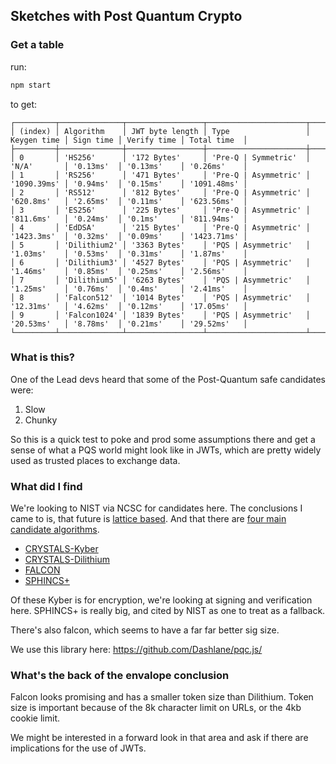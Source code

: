 ## Sketches with Post Quantum Crypto

### Get a table

run:
```bash
npm start
```

to get:

```
┌─────────┬──────────────┬─────────────────┬──────────────────────┬─────────────┬───────────┬─────────────┬─────────────┐
│ (index) │ Algorithm    │ JWT byte length │ Type                 │ Keygen time │ Sign time │ Verify time │ Total time  │
├─────────┼──────────────┼─────────────────┼──────────────────────┼─────────────┼───────────┼─────────────┼─────────────┤
│ 0       │ 'HS256'      │ '172 Bytes'     │ 'Pre-Q | Symmetric'  │ 'N/A'       │ '0.13ms'  │ '0.13ms'    │ '0.26ms'    │
│ 1       │ 'RS256'      │ '471 Bytes'     │ 'Pre-Q | Asymmetric' │ '1090.39ms' │ '0.94ms'  │ '0.15ms'    │ '1091.48ms' │
│ 2       │ 'RS512'      │ '812 Bytes'     │ 'Pre-Q | Asymmetric' │ '620.8ms'   │ '2.65ms'  │ '0.11ms'    │ '623.56ms'  │
│ 3       │ 'ES256'      │ '225 Bytes'     │ 'Pre-Q | Asymmetric' │ '811.6ms'   │ '0.24ms'  │ '0.1ms'     │ '811.94ms'  │
│ 4       │ 'EdDSA'      │ '215 Bytes'     │ 'Pre-Q | Asymmetric' │ '1423.3ms'  │ '0.32ms'  │ '0.09ms'    │ '1423.71ms' │
│ 5       │ 'Dilithium2' │ '3363 Bytes'    │ 'PQS | Asymmetric'   │ '1.03ms'    │ '0.53ms'  │ '0.31ms'    │ '1.87ms'    │
│ 6       │ 'Dilithium3' │ '4527 Bytes'    │ 'PQS | Asymmetric'   │ '1.46ms'    │ '0.85ms'  │ '0.25ms'    │ '2.56ms'    │
│ 7       │ 'Dilithium5' │ '6263 Bytes'    │ 'PQS | Asymmetric'   │ '1.25ms'    │ '0.76ms'  │ '0.4ms'     │ '2.41ms'    │
│ 8       │ 'Falcon512'  │ '1014 Bytes'    │ 'PQS | Asymmetric'   │ '12.31ms'   │ '4.62ms'  │ '0.12ms'    │ '17.05ms'   │
│ 9       │ 'Falcon1024' │ '1839 Bytes'    │ 'PQS | Asymmetric'   │ '20.53ms'   │ '8.78ms'  │ '0.21ms'    │ '29.52ms'   │
└─────────┴──────────────┴─────────────────┴──────────────────────┴─────────────┴───────────┴─────────────┴─────────────┘
```

### What is this?

One of the Lead devs heard that some of the Post-Quantum safe candidates were:

1. Slow
2. Chunky

So this is a quick test to poke and prod some assumptions there and get a sense of what a PQS
world might look like in JWTs, which are pretty widely used as trusted places to exchange data.

### What did I find

We're looking to NIST via NCSC for candidates here.
The conclusions I came to is, that future is [lattice based](https://nvlpubs.nist.gov/nistpubs/FIPS/NIST.FIPS.204.pdf).
And that there are [four main candidate algorithms](https://www.nist.gov/news-events/news/2022/07/nist-announces-first-four-quantum-resistant-cryptographic-algorithms).

  - [CRYSTALS-Kyber](https://pq-crystals.org/kyber/index.shtml)
  - [CRYSTALS-Dilithium](https://pq-crystals.org/dilithium/index.shtml)
  - [FALCON](https://falcon-sign.info/)
  - [SPHINCS+](https://sphincs.org/)

Of these Kyber is for encryption, we're looking at signing and verification here.
SPHINCS+ is really big, and cited by NIST as one to treat as a fallback.

There's also falcon, which seems to have a far far better sig size.

We use this library here: https://github.com/Dashlane/pqc.js/

### What's the back of the envalope conclusion

Falcon looks promising and has a smaller token size than Dilithium. Token size is important because of the 8k character limit on URLs, or the 4kb cookie limit.

We might be interested in a forward look in that area and ask if there are implications for the use of JWTs.
